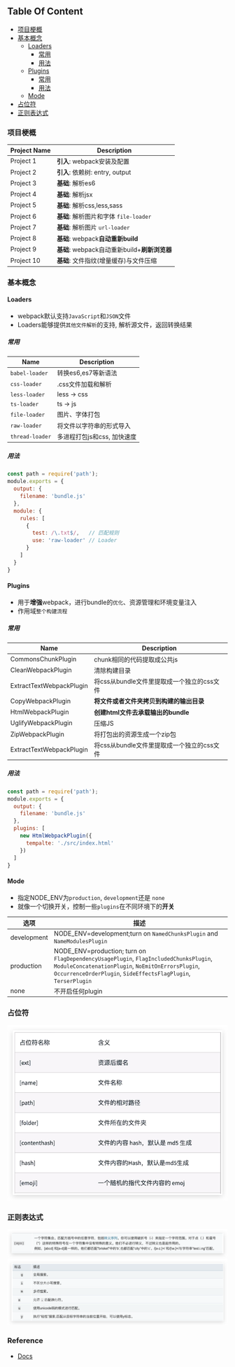 <!-- START doctoc generated TOC please keep comment here to allow auto update -->
<!-- DON'T EDIT THIS SECTION, INSTEAD RE-RUN doctoc TO UPDATE -->
## Table Of Content

- [项目梗概](#%E9%A1%B9%E7%9B%AE%E6%A2%97%E6%A6%82)
- [基本概念](#%E5%9F%BA%E6%9C%AC%E6%A6%82%E5%BF%B5)
  - [Loaders](#loaders)
    - [常用](#%E5%B8%B8%E7%94%A8)
    - [用法](#%E7%94%A8%E6%B3%95)
  - [Plugins](#plugins)
    - [常用](#%E5%B8%B8%E7%94%A8-1)
    - [用法](#%E7%94%A8%E6%B3%95-1)
  - [Mode](#mode)
- [占位符](#%E5%8D%A0%E4%BD%8D%E7%AC%A6)
- [正则表达式](#%E6%AD%A3%E5%88%99%E8%A1%A8%E8%BE%BE%E5%BC%8F)

<!-- END doctoc generated TOC please keep comment here to allow auto update -->

### 项目梗概
| Project Name | Description                                   |
| ------------ | --------------------------------------------- |
| Project 1    | **引入**: webpack安装及配置                   |
| Project 2    | **引入**: 依赖树: entry, output               |
| Project 3    | **基础**: 解析es6                             |
| Project 4    | **基础**: 解析jsx                             |
| Project 5    | **基础**: 解析css,less,sass                   |
| Project 6    | **基础**: 解析图片和字体 `file-loader `       |
| Project 7    | **基础**: 解析图片 `url-loader  `             |
| Project 8    | **基础**: webpack**自动重新build**            |
| Project 9    | **基础**: webpack自动重新build+**刷新浏览器** |
| Project 10   | **基础**: 文件指纹(增量缓存)与文件压缩        |


### 基本概念
#### Loaders
- webpack默认支持`JavaScript`和`JSON`文件
- Loaders能够提供`其他文件解析`的支持, 解析源文件，返回转换结果
##### 常用
| Name            | Description                 |
| --------------- | --------------------------- |
| `babel-loader`  | 转换es6,es7等新语法         |
| `css-loader`    | .css文件加载和解析          |
| `less-loader`   | less -> css                 |
| `ts-loader`     | ts -> js                    |
| `file-loader`   | 图片、字体打包              |
| `raw-loader `   | 将文件以字符串的形式导入    |
| `thread-loader` | 多进程打包js和css, 加快速度 |

##### 用法
```javascript
const path = require('path');
module.exports = {
  output: {
    filename: 'bundle.js'
  },
  module: {
    rules: [
      { 
        test: /\.txt$/,   // 匹配规则
        use: 'raw-loader' // Loader
      }
    ]
  }
}
```

#### Plugins
- 用于**增强**webpack，进行bundle的`优化`、资源管理和环境变量注入
- 作用域`整个构建流程`

##### 常用

| Name                     | Description                                |
| ------------------------ | ------------------------------------------ |
| CommonsChunkPlugin       | chunk相同的代码提取成公共js                |
| CleanWebpackPlugin       | 清除构建目录                               |
| ExtractTextWebpackPlugin | 将css从bundle文件里提取成一个独立的css文件 |
| CopyWebpackPlugin        | **将文件或者文件夹拷贝到构建的输出目录**   |
| HtmlWebpackPlugin        | **创建html文件去承载输出的bundle**         |
| UglifyWebpackPlugin      | 压缩JS                                     |
| ZipWebpackPlugin         | 将打包出的资源生成一个zip包                |
| ExtractTextWebpackPlugin | 将css从bundle文件里提取成一个独立的css文件 |

##### 用法
```javascript
const path = require('path');
module.exports = {
  output: {
    filename: 'bundle.js'
  },
  plugins: [
    new HtmlWebpackPlugin({
      tempalte: './src/index.html'
    })
  ]
}
```
#### Mode
- 指定NODE_ENV为`production`, `development`还是 `none`
- 就像一个切换开关，控制一些`plugins`在不同环境下的**开关**
  
| 选项        | 描述                                                                                                                                                                                                        |
| ----------- | ----------------------------------------------------------------------------------------------------------------------------------------------------------------------------------------------------------- |
| development | NODE_ENV=development;turn on `NamedChunksPlugin` and `NameModulesPlugin`                                                                                                                                    |
| production  | NODE_ENV=production; turn on `FlagDependencyUsagePlugin`, `FlagIncludedChunksPlugin`, `ModuleConcatenationPlugin`, `NoEmitOnErrorsPlugin`, `OccurrenceOrderPlugin`, `SideEffectsFlagPlugin`, `TerserPlugin` |
| none        | 不开启任何plugin                                                                                                                                                                                            |

### 占位符
<div style="text-align:center; margin:auto"><img src="img/2019-12-13-22-12-59.png"></div>

### 正则表达式

<div style="text-align:center; margin:auto"><img src="img/2019-12-13-18-44-49.png"></div>


<div style="text-align:center; margin:auto"><img src="img/2019-12-13-18-45-08.png"></div>

### Reference
- [Docs](https://webpack.docschina.org/configuration/resolve/)